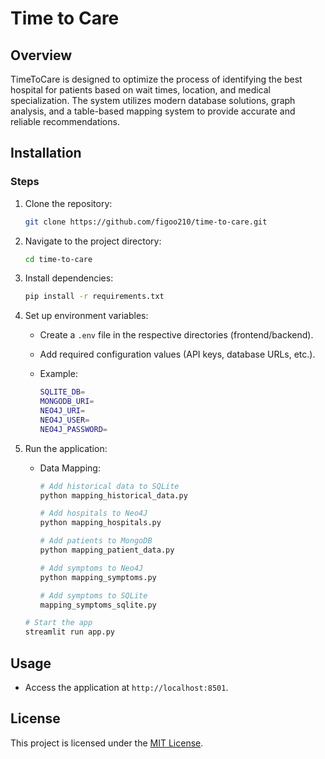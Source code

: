 # Time to Care

## Overview

TimeToCare is designed to optimize the process of identifying the best hospital for patients
based on wait times, location, and medical specialization. The system utilizes modern
database solutions, graph analysis, and a table-based mapping system to provide accurate
and reliable recommendations.

## Installation

### Steps

1. Clone the repository:

   ```bash
   git clone https://github.com/figoo210/time-to-care.git
   ```

2. Navigate to the project directory:

   ```bash
   cd time-to-care
   ```

3. Install dependencies:

   ```bash
   pip install -r requirements.txt
   ```

4. Set up environment variables:
   - Create a `.env` file in the respective directories (frontend/backend).
   - Add required configuration values (API keys, database URLs, etc.).
   - Example:

      ```bash
      SQLITE_DB=
      MONGODB_URI=
      NEO4J_URI=
      NEO4J_USER=
      NEO4J_PASSWORD=
      ```

5. Run the application:
   - Data Mapping:

      ```bash
      # Add historical data to SQLite
      python mapping_historical_data.py

      # Add hospitals to Neo4J
      python mapping_hospitals.py

      # Add patients to MongoDB
      python mapping_patient_data.py

      # Add symptoms to Neo4J
      python mapping_symptoms.py

      # Add symptoms to SQLite
      mapping_symptoms_sqlite.py
      ```

   ```bash
   # Start the app
   streamlit run app.py
   ```

## Usage

- Access the application at `http://localhost:8501`.

## License

This project is licensed under the [MIT License](LICENSE).
